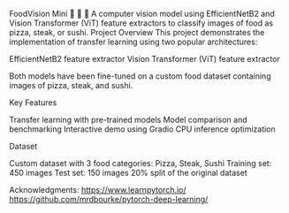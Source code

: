 FoodVision Mini 🍕 🥩 🍣
A computer vision model using EfficientNetB2 and Vision Transformer (ViT) feature extractors to classify images of food as pizza, steak, or sushi.
Project Overview
This project demonstrates the implementation of transfer learning using two popular architectures:

EfficientNetB2 feature extractor
Vision Transformer (ViT) feature extractor

Both models have been fine-tuned on a custom food dataset containing images of pizza, steak, and sushi.

Key Features

Transfer learning with pre-trained models
Model comparison and benchmarking
Interactive demo using Gradio
CPU inference optimization

Dataset

Custom dataset with 3 food categories: Pizza, Steak, Sushi
Training set: 450 images
Test set: 150 images
20% split of the original dataset

Acknowledgments:
https://www.learnpytorch.io/
https://github.com/mrdbourke/pytorch-deep-learning/
